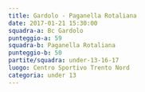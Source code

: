 ```yaml
---
title: Gardolo - Paganella Rotaliana
date: 2017-01-21 15:30:00
squadra-a: Bc Gardolo
punteggio-a: 59
squadra-b: Paganella Rotaliana
punteggio-b: 50
partite/squadra: under-13-16-17
luogo: Centro Sportivo Trento Nord
categoria: under 13
---
```

